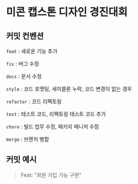 # 미콘 캡스톤 디자인 경진대회

## 커밋 컨벤션
`feat` : 새로운 기능 추가

`fix` : 버그 수정

`docs` : 문서 수정

`style` : 코드 포맷팅, 세미콜론 누락, 코드 변경이 없는 경우

`refactor` : 코드 리펙토링

`test` : 테스트 코드, 리펙토링 테스트 코드 추가

`chore` : 빌드 업무 수정, 패키지 매니저 수정

`merge` : 브랜치 병합


## 커밋 예시
> Feat: "회원 가입 기능 구현"
